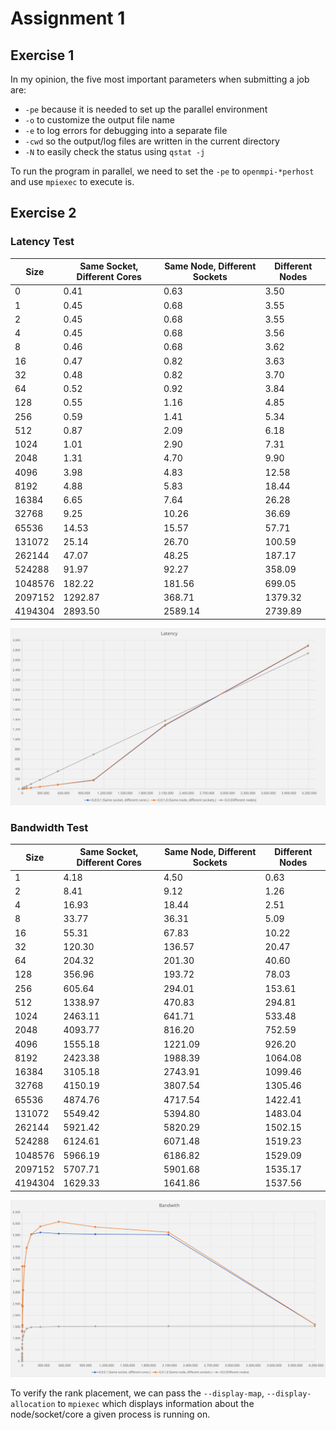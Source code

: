 # Assignment 1

## Exercise 1

In my opinion, the five most important parameters when submitting a job are:

- `-pe` because it is needed to set up the parallel environment
- `-o` to customize the output file name
- `-e` to log errors for debugging into a separate file
- `-cwd` so the output/log files are written in the current directory
- `-N` to easily check the status using `qstat -j`

To run the program in parallel, we need to set the `-pe` to `openmpi-*perhost` and use `mpiexec` to execute is.

## Exercise 2

###  Latency Test

| Size    | Same Socket, Different Cores | Same Node, Different Sockets | Different Nodes |
|---------|------------------------------|------------------------------|-----------------|
| 0       |                         0.41 |                         0.63 |            3.50 |
| 1       |                         0.45 |                         0.68 |            3.55 |
| 2       |                         0.45 |                         0.68 |            3.55 |
| 4       |                         0.45 |                         0.68 |            3.56 |
| 8       |                         0.46 |                         0.68 |            3.62 |
| 16      |                         0.47 |                         0.82 |            3.63 |
| 32      |                         0.48 |                         0.82 |            3.70 |
| 64      |                         0.52 |                         0.92 |            3.84 |
| 128     |                         0.55 |                         1.16 |            4.85 |
| 256     |                         0.59 |                         1.41 |            5.34 |
| 512     |                         0.87 |                         2.09 |            6.18 |
| 1024    |                         1.01 |                         2.90 |            7.31 |
| 2048    |                         1.31 |                         4.70 |            9.90 |
| 4096    |                         3.98 |                         4.83 |           12.58 |
| 8192    |                         4.88 |                         5.83 |           18.44 |
| 16384   |                         6.65 |                         7.64 |           26.28 |
| 32768   |                         9.25 |                        10.26 |           36.69 |
| 65536   |                        14.53 |                        15.57 |           57.71 |
| 131072  |                        25.14 |                        26.70 |          100.59 |
| 262144  |                        47.07 |                        48.25 |          187.17 |
| 524288  |                        91.97 |                        92.27 |          358.09 |
| 1048576 |                       182.22 |                       181.56 |          699.05 |
| 2097152 |                      1292.87 |                       368.71 |         1379.32 |
| 4194304 |                      2893.50 |                      2589.14 |         2739.89 |

![](images/a01_e02_latency.svg)

### Bandwidth Test

| Size    | Same Socket, Different Cores | Same Node, Different Sockets | Different Nodes |
|---------|------------------------------|------------------------------|-----------------|
| 1       |                         4.18 |                         4.50 |            0.63 |
| 2       |                         8.41 |                         9.12 |            1.26 |
| 4       |                        16.93 |                        18.44 |            2.51 |
| 8       |                        33.77 |                        36.31 |            5.09 |
| 16      |                        55.31 |                        67.83 |           10.22 |
| 32      |                       120.30 |                       136.57 |           20.47 |
| 64      |                       204.32 |                       201.30 |           40.60 |
| 128     |                       356.96 |                       193.72 |           78.03 |
| 256     |                       605.64 |                       294.01 |          153.61 |
| 512     |                      1338.97 |                       470.83 |          294.81 |
| 1024    |                      2463.11 |                       641.71 |          533.48 |
| 2048    |                      4093.77 |                       816.20 |          752.59 |
| 4096    |                      1555.18 |                      1221.09 |          926.20 |
| 8192    |                      2423.38 |                      1988.39 |         1064.08 |
| 16384   |                      3105.18 |                      2743.91 |         1099.46 |
| 32768   |                      4150.19 |                      3807.54 |         1305.46 |
| 65536   |                      4874.76 |                      4717.54 |         1422.41 |
| 131072  |                      5549.42 |                      5394.80 |         1483.04 |
| 262144  |                      5921.42 |                      5820.29 |         1502.15 |
| 524288  |                      6124.61 |                      6071.48 |         1519.23 |
| 1048576 |                      5966.19 |                      6186.82 |         1529.09 |
| 2097152 |                      5707.71 |                      5901.68 |         1535.17 |
| 4194304 |                      1629.33 |                      1641.86 |         1537.56 |

![](images/a01_e02_bandwith.svg)

To verify the rank placement, we can pass the `--display-map`, `--display-allocation` to `mpiexec` which displays information about the node/socket/core a given process is running on.

